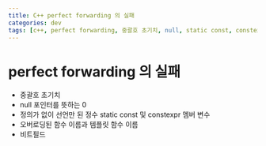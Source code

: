 ```yaml
---
title: C++ perfect forwarding 의 실패
categories: dev
tags: [c++, perfect forwarding, 중괄호 초기치, null, static const, constexpr, overloading, 비트필드]
---
```


# perfect forwarding 의 실패
 - 중괄호 초기치
 - null 포인터를 뜻하는 0
 - 정의가 없이 선언만 된 정수 static const 및 constexpr 멤버 변수
 - 오버로딩된 함수 이름과 템플릿 함수 이름
 - 비트필드
